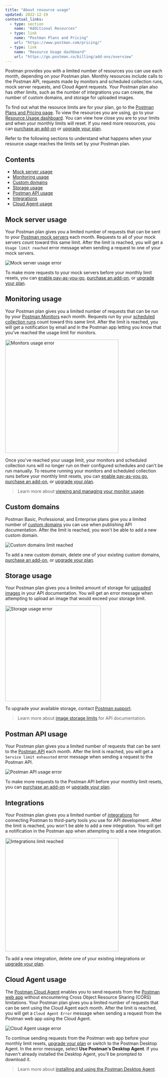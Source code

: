 ```yaml
---
title: "About resource usage"
updated: 2022-12-19
contextual_links:
  - type: section
    name: "Additional Resources"
  - type: link
    name: "Postman Plans and Pricing"
    url: "https://www.postman.com/pricing/"
  - type: link
    name: "Resource Usage dashboard"
    url: "https://go.postman.co/billing/add-ons/overview"
---
```


Postman provides you with a limited number of resources you can use each month, depending on your Postman plan. Monthly resources include calls to the Postman API, requests made by monitors and scheduled collection runs, mock server requests, and Cloud Agent requests. Your Postman plan also has other limits, such as the number of integrations you can create, the number of custom domains, and storage for uploaded images.

To find out what the resource limits are for your plan, go to the [Postman Plans and Pricing page](https://www.postman.com/pricing/). To view the resources you are using, go to your [Resource Usage dashboard](https://go.postman.co/billing/add-ons/overview). You can view how close you are to your limits and when your monthly limits will reset. If you need more resources, you can [purchase an add-on](/docs/administration/billing/#purchasing-add-ons) or [upgrade your plan](/docs/administration/billing/#team-and-plan-changes).

Refer to the following sections to understand what happens when your resource usage reaches the limits set by your Postman plan.

## Contents

* [Mock server usage](#mock-server-usage)
* [Monitoring usage](#monitoring-usage)
* [Custom domains](#custom-domains)
* [Storage usage](#storage-usage)
* [Postman API usage](#postman-api-usage)
* [Integrations](#integrations)
* [Cloud Agent usage](#cloud-agent-usage)

## Mock server usage

Your Postman plan gives you a limited number of requests that can be sent to your [Postman mock servers](/docs/designing-and-developing-your-api/mocking-data/setting-up-mock/) each month. Requests to all of your mock servers count toward this same limit. After the limit is reached, you will get a `Usage limit reached` error message when sending a request to one of your mock servers.

![Mock server usage error](https://assets.postman.com/postman-docs/v10/usage-error-mocks-v10.jpg)

To make more requests to your mock servers before your monthly limit resets, you can [enable pay-as-you-go](/docs/administration/billing/#managing-add-ons), [purchase an add-on](/docs/administration/billing/#purchasing-add-ons), or [upgrade your plan](/docs/administration/billing/#team-and-plan-changes).

## Monitoring usage

Your Postman plan gives you a limited number of requests that can be run by your [Postman Monitors](/docs/monitoring-your-api/setting-up-monitor/) each month. Requests run by your [scheduled collection runs](/docs/running-collections/scheduling-collection-runs/) count toward this same limit. After the limit is reached, you will get a notification by email and in the Postman app letting you know that you've reached the usage limit for monitors.

<img alt="Monitors usage error" src="https://assets.postman.com/postman-docs/v10/usage-error-monitors-v10.jpg" width="361px"/>

Once you've reached your usage limit, your monitors and scheduled collection runs will no longer run on their configured schedules and can't be run manually. To resume running your monitors and scheduled collection runs before your monthly limit resets, you can [enable pay-as-you go](/docs/administration/billing/#managing-add-ons), [purchase an add-on](/docs/administration/billing/#purchasing-add-ons), or [upgrade your plan](/docs/administration/billing/#team-and-plan-changes).

> Learn more about [viewing and managing your monitor usage](/docs/monitoring-your-api/monitor-usage/).

## Custom domains

Postman Basic, Professional, and Enterprise plans give you a limited number of [custom domains](/docs/publishing-your-api/custom-doc-domains/) you can use when publishing API documentation. After the limit is reached, you won't be able to add a new custom domain.

![Custom domains limit reached](https://assets.postman.com/postman-docs/v10/usage-error-custom-domains-v10.jpg)

To add a new custom domain, delete one of your existing custom domains, [purchase an add-on](/docs/administration/billing/#purchasing-add-ons), or [upgrade your plan](/docs/administration/billing/#team-and-plan-changes).

## Storage usage

Your Postman plan gives you a limited amount of storage for [uploaded images](/docs/publishing-your-api/authoring-your-documentation/#uploading-an-image) in your API documentation. You will get an error message when attempting to upload an image that would exceed your storage limit.

<img alt="Storage usage error" src="https://assets.postman.com/postman-docs/v10/usage-error-upload-v10.jpg" width="305px"/>

To upgrade your available storage, contact [Postman support](https://www.postman.com/support/).

> Learn more about [image storage limits](/docs/publishing-your-api/authoring-your-documentation/#image-storage-limits) for API documentation.

## Postman API usage

Your Postman plan gives you a limited number of requests that can be sent to the [Postman API](/docs/developer/intro-api/) each month. After the limit is reached, you will get a `Service limit exhausted` error message when sending a request to the Postman API.

![Postman API usage error](https://assets.postman.com/postman-docs/v10/usage-error-api-v10.jpg)

To make more requests to the Postman API before your monthly limit resets, you can [purchase an add-on](/docs/administration/billing/#purchasing-add-ons) or [upgrade your plan](/docs/administration/billing/#team-and-plan-changes).

## Integrations

Your Postman plan gives you a limited number of [integrations](/docs/integrations/intro-integrations/) for connecting Postman to third-party tools you use for API development. After the limit is reached, you won't be able to add a new integration. You will get a notification in the Postman app when attempting to add a new integration.

<img alt="Integrations limit reached" src="https://assets.postman.com/postman-docs/v10/usage-error-integrations-v10.jpg" width="361px"/>

To add a new integration, delete one of your existing integrations or [upgrade your plan](/docs/administration/billing/#team-and-plan-changes).

## Cloud Agent usage

The [Postman Cloud Agent](/docs/getting-started/about-postman-agent/#the-postman-cloud-agent) enables you to send requests from the [Postman web app](/docs/getting-started/installation-and-updates/#using-the-postman-web-app) without encountering Cross Object Resource Sharing (CORS) limitations. Your Postman plan gives you a limited number of requests that can be sent using the Cloud Agent each month. After the limit is reached, you will get a `Cloud Agent Error` message when sending a request from the Postman web app using the Cloud Agent.

![Cloud Agent usage error](https://assets.postman.com/postman-docs/v10/usage-error-cloud-agent-v10.jpg)

To continue sending requests from the Postman web app before your monthly limit resets, [upgrade your plan](/docs/administration/billing/#team-and-plan-changes) or switch to the Postman Desktop Agent. In the error message, select **Use Postman's Desktop Agent**. If you haven't already installed the Desktop Agent, you'll be prompted to download it.

> Learn more about [installing and using the Postman Desktop Agent](/docs/getting-started/about-postman-agent/#the-postman-desktop-agent).
